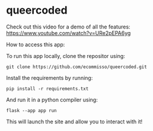# queercoded

Check out this video for a demo of all the features:
https://www.youtube.com/watch?v=URe2pEPA6yg

How to access this app:

To run this app locally, clone the repositor using:

```git clone https://github.com/ecommisso/queercoded.git```

Install the requirements by running:

```pip install -r requirements.txt```

And run it in a python compiler using:

```flask --app app run```

This will launch the site and allow you to interact with it! 
